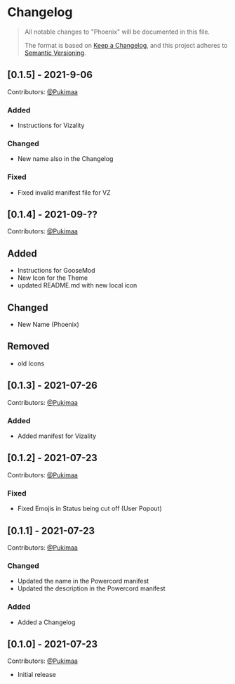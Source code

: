 # Changelog
>All notable changes to "Phoenix" will be documented in this file.
>
>The format is based on [Keep a Changelog](https://keepachangelog.com/en/1.0.0/),
and this project adheres to [Semantic Versioning](https://semver.org/spec/v2.0.0.html).

## [0.1.5] - 2021-9-06
Contributors:
[@Pukimaa](https://github.com/Pukimaa)
### Added
- Instructions for Vizality
### Changed
- New name also in the Changelog
### Fixed
- Fixed invalid manifest file for VZ

## [0.1.4] - 2021-09-??
Contributors:
[@Pukimaa](https://github.com/Pukimaa)
## Added
- Instructions for GooseMod
- New Icon for the Theme
- updated README.md with new local icon
## Changed
- New Name (Phoenix)
## Removed
- old Icons

## [0.1.3] - 2021-07-26
Contributors: [@Pukimaa](https://github.com/Pukimaa)
### Added
- Added manifest for Vizality

## [0.1.2] - 2021-07-23
Contributors: [@Pukimaa](https://github.com/Pukimaa)
### Fixed
- Fixed Emojis in Status being cut off (User Popout)

## [0.1.1] - 2021-07-23
Contributors: [@Pukimaa](https://github.com/Pukimaa)
### Changed
- Updated the name in the Powercord manifest
- Updated the description in the Powercord manifest
### Added
- Added a Changelog

## [0.1.0] - 2021-07-23
Contributors: [@Pukimaa](https://github.com/Pukimaa)
- Initial release